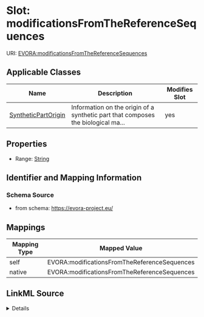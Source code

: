 

# Slot: modificationsFromTheReferenceSequences



URI: [EVORA:modificationsFromTheReferenceSequences](https://evora-project.eu/modificationsFromTheReferenceSequences)



<!-- no inheritance hierarchy -->





## Applicable Classes

| Name | Description | Modifies Slot |
| --- | --- | --- |
| [SyntheticPartOrigin](SyntheticPartOrigin.md) | Information on the origin of a synthetic part that composes the biological ma... |  yes  |







## Properties

* Range: [String](String.md)





## Identifier and Mapping Information







### Schema Source


* from schema: https://evora-project.eu/




## Mappings

| Mapping Type | Mapped Value |
| ---  | ---  |
| self | EVORA:modificationsFromTheReferenceSequences |
| native | EVORA:modificationsFromTheReferenceSequences |




## LinkML Source

<details>
```yaml
name: modificationsFromTheReferenceSequences
from_schema: https://evora-project.eu/
rank: 1000
alias: modificationsFromTheReferenceSequences
domain_of:
- SyntheticPartOrigin
range: string

```
</details>